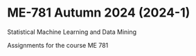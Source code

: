 # ME-781 Autumn 2024 (2024-1)
Statistical Machine Learning and Data Mining

Assignments for the course ME 781
